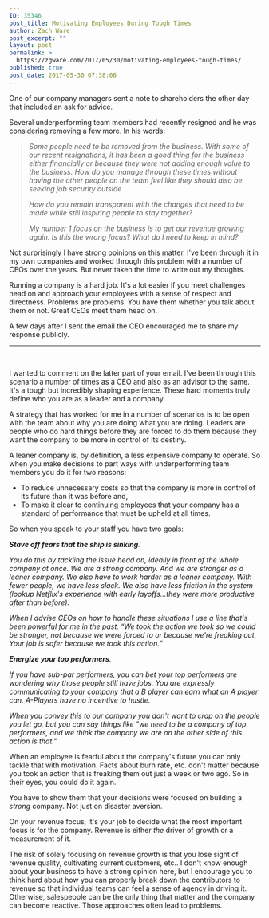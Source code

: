 ```yaml
---
ID: 35346
post_title: Motivating Employees During Tough Times
author: Zach Ware
post_excerpt: ""
layout: post
permalink: >
  https://zgware.com/2017/05/30/motivating-employees-tough-times/
published: true
post_date: 2017-05-30 07:38:06
---
```

One of our company managers sent a note to shareholders the other day that included an ask for advice.

Several underperforming team members had recently resigned and he was considering removing a few more. In his words:

<blockquote><i>Some people need to be removed from the business. With some of our recent resignations, it has been a good thing for the business either financially or because they were not adding enough value to the business. How do you manage through these times without having the other people on the team feel like they should also be seeking job security outside</i>

<i>How do you remain transparent with the changes that need to be made while still inspiring people to stay together?</i>

<i>My number 1 focus on the business is to get our revenue growing again. Is this the wrong focus? What do I need to keep in mind?</i></blockquote>

Not surprisingly I have strong opinions on this matter. I’ve been through it in my own companies and worked through this problem with a number of CEOs over the years. But never taken the time to write out my thoughts.

Running a company is a hard job. It's a lot easier if you meet challenges head on and approach your employees with a sense of respect and directness. Problems are problems. You have them whether you talk about them or not. Great CEOs meet them head on.

A few days after I sent the email the CEO encouraged me to share my response publicly.

<hr />

&nbsp;

I wanted to comment on the latter part of your email. I've been through this scenario a number of times as a CEO and also as an advisor to the same. It's a tough but incredibly shaping experience. These hard moments truly define who you are as a leader and a company.

A strategy that has worked for me in a number of scenarios is to be open with the team about why you are doing what you are doing. Leaders are people who do hard things before they are forced to do them because they want the company to be more in control of its destiny.

A leaner company is, by definition, a less expensive company to operate. So when you make decisions to part ways with underperforming team members you do it for two reasons:

<ul>
    <li>To reduce unnecessary costs so that the company is more in control of its future than it was before and,</li>
    <li>To make it clear to continuing employees that your company has a standard of performance that must be upheld at all times.</li>
</ul>

So when you speak to your staff you have two goals:

<i><b>Stave off fears that the ship is sinking</b>. </i>

<i>You do this by tackling the issue head on, ideally in front of the whole company at once. We are a strong company. And we are stronger as a leaner company. We also have to work harder as a leaner company. With fewer people, we have less slack. We also have less friction in the system (lookup Netflix's experience with early layoffs...they were more productive after than before). </i>

<i>When I advise CEOs on how to handle these situations I use a line that's been powerful for me in the past: “We took the action we took so we could be stronger, not because we were forced to or because we're freaking out. Your job is safer because we took this action.”</i>

<i><b>Energize your top performers</b>. </i>

<i>If you have sub-par performers, you can bet your top performers are wondering why those people still have jobs. You are expressly communicating to your company that a B player can earn what an A player can. A-Players have no incentive to hustle. </i>

<i>When you convey this to our company you don't want to crap on the people you let go, but you can say things like "we need to be a company of top performers, and we think the company we are on the other side of this action is that."</i>

When an employee is fearful about the company's future you can only tackle that with motivation. Facts about burn rate, etc. don't matter because you took an action that is freaking them out just a week or two ago. So in their eyes, you could do it again.

You have to show them that your decisions were focused on building a <i>strong</i> company. Not just on disaster aversion.

On your revenue focus, it's your job to decide what the most important focus is for the company. Revenue is either <i>the </i>driver of growth or a measurement of it.

The risk of solely focusing on revenue growth is that you lose sight of revenue quality, cultivating current customers, etc.. I don't know enough about your business to have a strong opinion here, but I encourage you to think hard about how you can properly break down the contributors to revenue so that individual teams can feel a sense of agency in driving it. Otherwise, salespeople can be the only thing that matter and the company can become reactive. Those approaches often lead to problems.